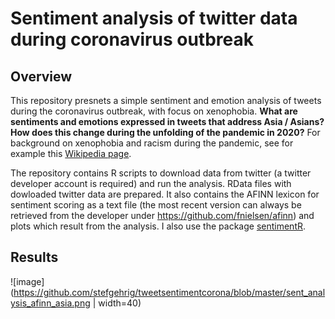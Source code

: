 # Sentiment analysis of twitter data during coronavirus outbreak

## Overview

This repository presnets a simple sentiment and emotion analysis of tweets during the coronavirus outbreak, with focus on xenophobia. **What are sentiments and emotions expressed in tweets that address Asia / Asians? How does this change during the unfolding of the pandemic in 2020?**  For background on xenophobia and racism during the pandemic, see for example this [Wikipedia page](https://en.wikipedia.org/wiki/List_of_incidents_of_xenophobia_and_racism_related_to_the_2019%E2%80%9320_coronavirus_pandemic).

The repository contains R scripts to download data from twitter (a twitter developer account is required) and run the analysis. RData files with dowloaded twitter data are prepared. It also contains the AFINN lexicon for sentiment scoring as a text file (the most recent version can always be retrieved from the developer under https://github.com/fnielsen/afinn) and plots which result from the analysis. I also use the package [sentimentR](https://github.com/trinker/sentimentr).

## Results

![image](https://github.com/stefgehrig/tweetsentimentcorona/blob/master/sent_analysis_afinn_asia.png | width=40)
